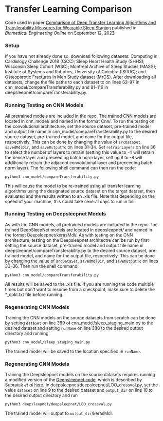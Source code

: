 # Transfer Learning Comparison
Code used in paper [Comparison of Deep Transfer Learning Algorithms and Transferability Measures for Wearable Sleep Staging](https://biomedical-engineering-online.biomedcentral.com/articles/10.1186/s12938-022-01033-3) published in *Biomedical Engineering Online* on September 12, 2022

### Setup
If you have not already done so, download following datasets: Computing in Cardiology Challenge 2018 (CiCC); Sleep Heart Health Study (SHHS); Wisconsin Sleep Cohort (WSC); Montreal Archive of Sleep Studies (MASS); Institute of Systems and Robotics, University of Coimbra (ISRUC); and Osteoporotic Fractures in Men Study dataset (MrOS). After downloading all datasets, change the file paths to each dataset to on lines 62–97 in cnn_model/compareTransferability.py and 81–116 in deepsleepnet/compareTransferability.py.

### Running Testing on CNN Models
All pretrained models are included in the repo. The trained CNN models are located in cnn_model/ and named in the format <dataset name>Cnn/. To run the testing on the convolutional architecture, set the source dataset, pre-trained model and output file name in cnn_model/compareTransferability.py to the desired source dataset, pre-trained model, and name for the output file, respectively. This can be done by changing the value of ```srcDataSet```, ```savedMdlDir```, and ```saveOutputTo``` on lines 31–34. Set ```retrainLayers``` on line 36 to select the number of layers to retrain (setting this value to -4 will retrain the dense layer and preceeding batch norm layer, setting it to -8 will additionally retrain the adjacent convolutional layer and preceeding batch norm layer). The following shell command can then run the code:
```shell
python3 cnn_model/compareTransferability.py
```
This will cause the model to be re-trained using all transfer learning algorithms using the designated source dataset on the target dataset, then evaluated and the results written to an .xls file. Note that depending on the speed of your machine, this could take several days to run in full.

### Running Testing on Deepsleepnet Models
As with the CNN models, all pretrained models are included in the repo. The trained DeepSleepNet models are located in deepsleepnet/ and named in the format <dataset name>Deepsleepnet/kerasMdl/. As with testing on the CNN architecture, testing on the Deepsleepnet architectre can be run by first setting the source dataset, pre-trained model and output file name in deepsleepnet/compareTransferability.py to the desired source dataset, pre-trained model, and name for the output file, respectively. This can be done by changing the value of ```srcDataSet```, ```savedMdlDir```, and ```saveOutputTo``` on lines 33–36. Then run the shell command:
```shell
python3 cnn_model/compareTransferability.py
```
All results will be saved to the .xls file. If you are running the code multiple times but don't want to resume from a checkpoint, make sure to delete the *_cpkt.txt file before running.

### Regenerating CNN Models
Training the CNN models on the source datasets from scratch can be done by setting ```dataSet``` on line 389 of cnn_model/sleep_staging_main.py to the desired dataset and setting ```runName``` on line 388 to the desired output directory and running 
```shell
python3 cnn_model/sleep_staging_main.py
```
The trained model will be saved to the location specified in ```runName```.

### Regenerating CNN Models
Training the Deepsleepnet models on the source datasets requires running a modified version of the [Deepsleepnet code](https://github.com/akaraspt/deepsleepnet), which is described by Supratak *et al* [here](https://ieeexplore.ieee.org/document/7961240). In deepsleepnet/deepsleepnet/LOO_crossval.py, set the value ```dataset``` on line 9 to the desired dataset and ```output_dir``` on line 10 to the desired output directory and run 
```shell
python3 deepsleepnet/deepsleepnet/LOO_crossval.py
```
The trained model will output to ```output_dir```/kerasMdl.
